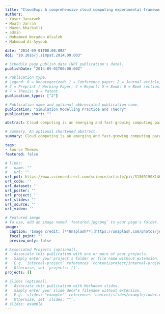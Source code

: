 ```yaml
---
title: "CloudExp: A comprehensive cloud computing experimental framework"
authors:
- Yaser Jararweh
- Moath Jarrah
- Mazen kharbutli
- admin
- Mohammed Noraden Alsaleh
- Mahmoud Al-Ayyoub

date: "2014-09-01T00:00:00Z"
doi: "10.1016/j.simpat.2014.09.003"

# Schedule page publish date (NOT publication's date).
publishDate: "2014-09-01T00:00:00Z"

# Publication type.
# Legend: 0 = Uncategorized; 1 = Conference paper; 2 = Journal article;
# 3 = Preprint / Working Paper; 4 = Report; 5 = Book; 6 = Book section;
# 7 = Thesis; 8 = Patent
publication_types: ["2"]

# Publication name and optional abbreviated publication name.
publication: "Simulation Modelling Practice and Theory"
publication_short: ""

abstract: Cloud computing is an emerging and fast-growing computing paradigm that has gained great interest from both industry and academia. Consequently, many researchers are actively involved in cloud computing research projects. One major challenge facing cloud computing researchers is the lack of a comprehensive cloud computing experimental tool to use in their studies. This paper introduces CloudExp, a modeling and simulation environment for cloud computing. CloudExp can be used to evaluate a wide spectrum of cloud components such as processing elements, data centers, storage, networking, Service Level Agreement (SLA) constraints, web-based applications, Service Oriented Architecture (SOA), virtualization, management and automation, and Business Process Management (BPM). Moreover, CloudExp introduces the Rain workload generator which emulates real workloads in cloud environments. Also, MapReduce processing model is integrated in CloudExp in order to handle the processing of big data problems.

# Summary. An optional shortened abstract.
summary: Cloud computing is an emerging and fast-growing computing paradigm that has gained great interest from both industry and academia. Consequently, many researchers are actively involved in cloud computing research projects. One major challenge facing cloud computing researchers is the lack of a comprehensive cloud computing experimental tool to use in their studies. This paper introduces CloudExp, a modeling and simulation environment for cloud computing. CloudExp can be used to evaluate a wide spectrum of cloud components such as processing elements, data centers, storage, networking, Service Level Agreement (SLA) constraints, web-based applications, Service Oriented Architecture (SOA), virtualization, management and automation, and Business Process Management (BPM). Moreover, CloudExp introduces the Rain workload generator which emulates real workloads in cloud environments. Also, MapReduce processing model is integrated in CloudExp in order to handle the processing of big data problems.

tags:
- Source Themes
featured: false

# links:
# - name: ""
#   url: ""
url_pdf: https://www.sciencedirect.com/science/article/pii/S1569190X14001464
url_code: ''
url_dataset: ''
url_poster: ''
url_project: ''
url_slides: ''
url_source: ''
url_video: ''

# Featured image
# To use, add an image named `featured.jpg/png` to your page's folder. 
image:
  caption: 'Image credit: [**Unsplash**](https://unsplash.com/photos/jdD8gXaTZsc)'
  focal_point: ""
  preview_only: false

# Associated Projects (optional).
#   Associate this publication with one or more of your projects.
#   Simply enter your project's folder or file name without extension.
#   E.g. `internal-project` references `content/project/internal-project/index.md`.
#   Otherwise, set `projects: []`.
projects: []

# Slides (optional).
#   Associate this publication with Markdown slides.
#   Simply enter your slide deck's filename without extension.
#   E.g. `slides: "example"` references `content/slides/example/index.md`.
#   Otherwise, set `slides: ""`.
# slides: example
---
```


